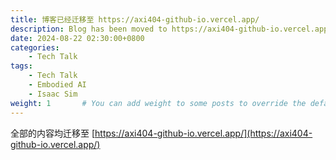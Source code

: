 ```yaml
---
title: 博客已经迁移至 https://axi404-github-io.vercel.app/
description: Blog has been moved to https://axi404-github-io.vercel.app/。
date: 2024-08-22 02:30:00+0800
categories:
    - Tech Talk
tags:
    - Tech Talk
    - Embodied AI
    - Isaac Sim
weight: 1       # You can add weight to some posts to override the default sorting (date descending)
---
```


全部的内容均迁移至 [https://axi404-github-io.vercel.app/](https://axi404-github-io.vercel.app/)